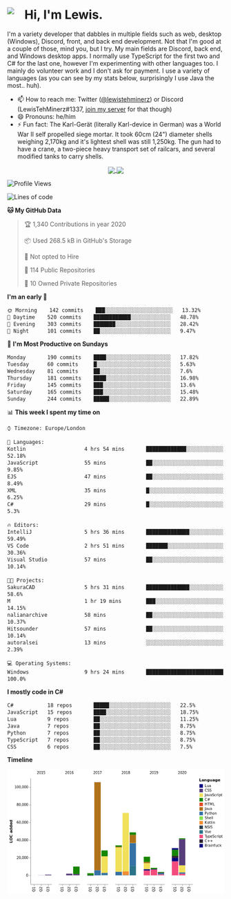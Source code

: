 <h1><img align="left" src="https://cdn.discordapp.com/emojis/552927506957729802.gif" width="40">Hi, I'm Lewis.</h1>

I'm a variety developer that dabbles in multiple fields such as web, desktop (Windows), Discord, front, and back end development. Not that I'm good at a couple of those, mind you, but I try. My main fields are Discord, back end, and Windows desktop apps. I normally use TypeScript for the first two and C# for the last one, however I'm experimenting with other languages too. I mainly do volunteer work and I don't ask for payment. I use a variety of languages (as you can see by my stats below, surprisingly I use Java the most.. huh).

- 📫 How to reach me: Twitter ([@lewistehminerz](https://twitter.com/lewistehminerz)) or Discord (LewisTehMinerz#1337, [join my server](https://discord.gg/XnUh7JB) for that though)
- 😄 Pronouns: he/him
- ⚡ Fun fact: The Karl-Gerät (literally Karl-device in German) was a World War II self propelled siege mortar. It took 60cm (24") diameter shells weighing 2,170kg and it's lightest shell was still 1,250kg. The gun had to have a crane, a two-piece heavy transport set of railcars, and several modified tanks to carry shells.

<p align="center">
  <a href="https://github.com/anuraghazra/github-readme-stats">
    <img align="center" src="https://github-readme-stats.vercel.app/api?username=LewisTehMinerz&count_private=true&show_icons=true&theme=gruvbox">
  </a>
  <a href="https://github.com/anuraghazra/github-readme-stats">
    <img align="center" src="https://github-readme-stats.vercel.app/api/top-langs/?username=LewisTehMinerz&layout=compact&theme=gruvbox">
  </a>
</p>

<!--START_SECTION:waka-->
![Profile Views](http://img.shields.io/badge/Profile%20Views-43-blue)

![Lines of code](https://img.shields.io/badge/From%20Hello%20World%20I've%20written-15.1%20million%20Lines%20of%20code-blue)

**🐱 My GitHub Data** 

> 🏆 1,340 Contributions in year 2020
 > 
> 📦 Used 268.5 kB in GitHub's Storage 
 > 
> 🚫 Not opted to Hire
 > 
> 📜 114 Public Repositories 
 > 
> 🔑 10 Owned Private Repositories 

**I'm an early 🐤** 

```text
🌞 Morning    142 commits    ███░░░░░░░░░░░░░░░░░░░░░░   13.32% 
🌆 Daytime    520 commits    ████████████░░░░░░░░░░░░░   48.78% 
🌃 Evening    303 commits    ███████░░░░░░░░░░░░░░░░░░   28.42% 
🌙 Night      101 commits    ██░░░░░░░░░░░░░░░░░░░░░░░   9.47%

```
📅 **I'm Most Productive on Sundays** 

```text
Monday       190 commits    ████░░░░░░░░░░░░░░░░░░░░░   17.82% 
Tuesday      60 commits     █░░░░░░░░░░░░░░░░░░░░░░░░   5.63% 
Wednesday    81 commits     ██░░░░░░░░░░░░░░░░░░░░░░░   7.6% 
Thursday     181 commits    ████░░░░░░░░░░░░░░░░░░░░░   16.98% 
Friday       145 commits    ███░░░░░░░░░░░░░░░░░░░░░░   13.6% 
Saturday     165 commits    ███░░░░░░░░░░░░░░░░░░░░░░   15.48% 
Sunday       244 commits    █████░░░░░░░░░░░░░░░░░░░░   22.89%

```


📊 **This week I spent my time on** 

```text
⌚︎ Timezone: Europe/London

💬 Languages: 
Kotlin                   4 hrs 54 mins       █████████████░░░░░░░░░░░░   52.18% 
JavaScript               55 mins             ██░░░░░░░░░░░░░░░░░░░░░░░   9.85% 
EJS                      47 mins             ██░░░░░░░░░░░░░░░░░░░░░░░   8.49% 
XML                      35 mins             █░░░░░░░░░░░░░░░░░░░░░░░░   6.25% 
C#                       29 mins             █░░░░░░░░░░░░░░░░░░░░░░░░   5.3%

🔥 Editors: 
IntelliJ                 5 hrs 36 mins       ██████████████░░░░░░░░░░░   59.49% 
VS Code                  2 hrs 51 mins       ███████░░░░░░░░░░░░░░░░░░   30.36% 
Visual Studio            57 mins             ██░░░░░░░░░░░░░░░░░░░░░░░   10.14%

🐱‍💻 Projects: 
SakuraCAD                5 hrs 31 mins       ██████████████░░░░░░░░░░░   58.6% 
M                        1 hr 19 mins        ███░░░░░░░░░░░░░░░░░░░░░░   14.15% 
nalianarchive            58 mins             ██░░░░░░░░░░░░░░░░░░░░░░░   10.37% 
Hitsounder               57 mins             ██░░░░░░░░░░░░░░░░░░░░░░░   10.14% 
autoralsei               13 mins             ░░░░░░░░░░░░░░░░░░░░░░░░░   2.39%

💻 Operating Systems: 
Windows                  9 hrs 24 mins       █████████████████████████   100.0%

```

**I mostly code in C#** 

```text
C#           18 repos       █████░░░░░░░░░░░░░░░░░░░░   22.5% 
JavaScript   15 repos       ████░░░░░░░░░░░░░░░░░░░░░   18.75% 
Lua          9 repos        ██░░░░░░░░░░░░░░░░░░░░░░░   11.25% 
Java         7 repos        ██░░░░░░░░░░░░░░░░░░░░░░░   8.75% 
Python       7 repos        ██░░░░░░░░░░░░░░░░░░░░░░░   8.75% 
TypeScript   7 repos        ██░░░░░░░░░░░░░░░░░░░░░░░   8.75% 
CSS          6 repos        ██░░░░░░░░░░░░░░░░░░░░░░░   7.5%

```


**Timeline**

![Chart not found](https://github.com/LewisTehMinerz/LewisTehMinerz/blob/master/charts/bar_graph.png) 


<!--END_SECTION:waka-->
